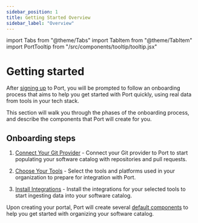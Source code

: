```yaml
---
sidebar_position: 1
title: Getting Started Overview
sidebar_label: "Overview"
---
```


import Tabs from "@theme/Tabs"
import TabItem from "@theme/TabItem"
import PortTooltip from "/src/components/tooltip/tooltip.jsx"

# Getting started

After [signing up](https://app.getport.io) to Port, you will be prompted to follow an onboarding process that aims to help you get started with Port quickly, using real data from tools in your tech stack.

This section will walk you through the phases of the onboarding process, and describe the components that Port will create for you. 

## Onboarding steps

1. [Connect Your Git Provider](./connect-git-provider.md) - Connect your Git provider to Port to start populating your software catalog with repositories and pull requests.

2. [Choose Your Tools](./choose-tools.md) - Select the tools and platforms used in your organization to prepare for integration with Port.

3. [Install Integrations](./install-integrations.md) - Install the integrations for your selected tools to start ingesting data into your software catalog.

Upon creating your portal, Port will create several [default components](./default-components.md) to help you get started with organizing your software catalog. 

